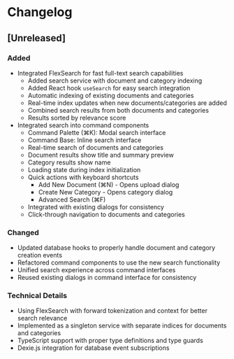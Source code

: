 # Changelog

## [Unreleased]

### Added
- Integrated FlexSearch for fast full-text search capabilities
  - Added search service with document and category indexing
  - Added React hook `useSearch` for easy search integration
  - Automatic indexing of existing documents and categories
  - Real-time index updates when new documents/categories are added
  - Combined search results from both documents and categories
  - Results sorted by relevance score
- Integrated search into command components
  - Command Palette (⌘K): Modal search interface
  - Command Base: Inline search interface
  - Real-time search of documents and categories
  - Document results show title and summary preview
  - Category results show name
  - Loading state during index initialization
  - Quick actions with keyboard shortcuts
    - Add New Document (⌘N) - Opens upload dialog
    - Create New Category - Opens category dialog
    - Advanced Search (⌘F)
  - Integrated with existing dialogs for consistency
  - Click-through navigation to documents and categories

### Changed
- Updated database hooks to properly handle document and category creation events
- Refactored command components to use the new search functionality
- Unified search experience across command interfaces
- Reused existing dialogs in command interface for consistency

### Technical Details
- Using FlexSearch with forward tokenization and context for better search relevance
- Implemented as a singleton service with separate indices for documents and categories
- TypeScript support with proper type definitions and type guards
- Dexie.js integration for database event subscriptions 